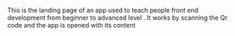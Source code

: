 This is the landing page of an app used to teach people front end development from beginner to advanced level . It works by scanning the Qr code and the app is opened with its content 
